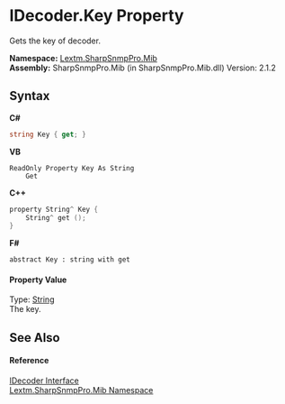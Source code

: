 # IDecoder.Key Property 
 

Gets the key of decoder.

**Namespace:**&nbsp;<a href="N_Lextm_SharpSnmpPro_Mib">Lextm.SharpSnmpPro.Mib</a><br />**Assembly:**&nbsp;SharpSnmpPro.Mib (in SharpSnmpPro.Mib.dll) Version: 2.1.2

## Syntax

**C#**<br />
``` C#
string Key { get; }
```

**VB**<br />
``` VB
ReadOnly Property Key As String
	Get
```

**C++**<br />
``` C++
property String^ Key {
	String^ get ();
}
```

**F#**<br />
``` F#
abstract Key : string with get

```


#### Property Value
Type: <a href="https://docs.microsoft.com/dotnet/api/system.string" target="_blank" rel="noopener noreferrer">String</a><br />The key.

## See Also


#### Reference
<a href="T_Lextm_SharpSnmpPro_Mib_IDecoder">IDecoder Interface</a><br /><a href="N_Lextm_SharpSnmpPro_Mib">Lextm.SharpSnmpPro.Mib Namespace</a><br />